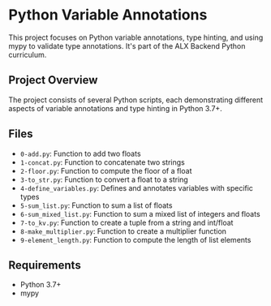 # Python Variable Annotations

This project focuses on Python variable annotations, type hinting, and using mypy to validate type annotations. It's part of the ALX Backend Python curriculum.

## Project Overview

The project consists of several Python scripts, each demonstrating different aspects of variable annotations and type hinting in Python 3.7+.

## Files

- `0-add.py`: Function to add two floats
- `1-concat.py`: Function to concatenate two strings
- `2-floor.py`: Function to compute the floor of a float
- `3-to_str.py`: Function to convert a float to a string
- `4-define_variables.py`: Defines and annotates variables with specific types
- `5-sum_list.py`: Function to sum a list of floats
- `6-sum_mixed_list.py`: Function to sum a mixed list of integers and floats
- `7-to_kv.py`: Function to create a tuple from a string and int/float
- `8-make_multiplier.py`: Function to create a multiplier function
- `9-element_length.py`: Function to compute the length of list elements

## Requirements

- Python 3.7+
- mypy
